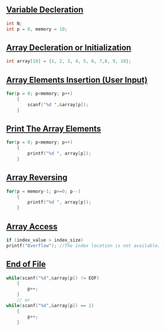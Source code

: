 ## [Variable Decleration](../lab1/6.c)
```c
int N;
int p = 0, memory = 10;
```

## [Array Decleration or Initialization](../lab1/4.c)
```c
int array[10] = {1, 2, 3, 4, 5, 6, 7,8, 9, 10};
```

## [Array Elements Insertion (User Input)](../lab1/1.c)
```c
for(p = 0; p<memory; p++)
    {
        scanf("%d ",&array[p]);
    }
```

## [Print The Array Elements](../lab1/5.c)
```c
for(p = 0; p<memory; p++)
    {
        printf("%d ", array[p]);
    }
```

## [Array Reversing](../lab1/7.c)
```c
for(p = memory-1; p>=0; p--)
    {
        printf("%d ", array[p]);
    }
```

## [Array Access](../lab1/3.c)
```c
if (index_value > index_size)
printf("Overflow"); //The index location is not available. 
```

## [End of File](../lab1/2.c)
```c
while(scanf("%d",&array[p]) != EOF)
    {
        p++;
    }
    // or
while(scanf("%d",&array[p]) == 1)
    {
        p++;
    }
```

